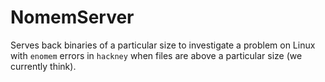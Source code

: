 # NomemServer

Serves back binaries of a particular size to investigate a problem on Linux with `enomem` errors in `hackney` when files are above a particular size (we currently think).

